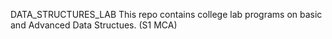 DATA_STRUCTURES_LAB
This repo contains college lab programs on basic and Advanced Data Structues. (S1 MCA)
